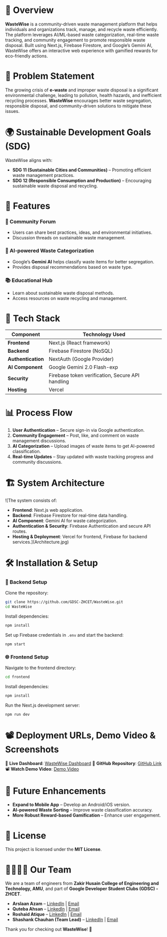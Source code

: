 # 📌 Overview
**WasteWise** is a community-driven waste management platform that helps individuals and organizations track, manage, and recycle waste efficiently. The platform leverages AI/ML-based waste categorization, real-time waste tracking, and community engagement to promote responsible waste disposal. Built using Next.js, Firebase Firestore, and Google’s Gemini AI, WasteWise offers an interactive web experience with gamified rewards for eco-friendly actions.

# 🎯 Problem Statement
The growing crisis of **e-waste** and improper waste disposal is a significant environmental challenge, leading to pollution, health hazards, and inefficient recycling processes. **WasteWise** encourages better waste segregation, responsible disposal, and community-driven solutions to mitigate these issues.

# 🌍 Sustainable Development Goals (SDG)
WasteWise aligns with:
- **SDG 11 (Sustainable Cities and Communities)** – Promoting efficient waste management practices.
- **SDG 12 (Responsible Consumption and Production)** – Encouraging sustainable waste disposal and recycling.

# 🚀 Features
### 🏡 Community Forum
- Users can share best practices, ideas, and environmental initiatives.
- Discussion threads on sustainable waste management.

### 🤖 AI-powered Waste Categorization
- Google’s **Gemini AI** helps classify waste items for better segregation.
- Provides disposal recommendations based on waste type.

### 📚 Educational Hub
- Learn about sustainable waste disposal methods.
- Access resources on waste recycling and management.

# 🔧 Tech Stack
| Component       | Technology Used             |
|----------------|----------------------------|
| **Frontend**   | Next.js (React framework)  |
| **Backend**    | Firebase Firestore (NoSQL) |
| **Authentication** | NextAuth (Google Provider) |
| **AI Component** | Google Gemini 2.0 Flash-exp |
| **Security**   | Firebase token verification, Secure API handling |
| **Hosting**    | Vercel                      |

# 📊 Process Flow
1. **User Authentication** – Secure sign-in via Google authentication.
2. **Community Engagement** – Post, like, and comment on waste management discussions.
3. **AI Categorization** – Upload images of waste items to get AI-powered classification.
5. **Real-time Updates** – Stay updated with waste tracking progress and community discussions.

# 🏗️ System Architecture
![The system consists of:
- **Frontend**: Next.js web application.
- **Backend**: Firebase Firestore for real-time data handling.
- **AI Component**: Gemini AI for waste categorization.
- **Authentication & Security**: Firebase Authentication and secure API routes.
- **Hosting & Deployment**: Vercel for frontend, Firebase for backend services.](Architecture.jpg)


# 🛠️ Installation & Setup
### 🚀 Backend Setup
Clone the repository:
```bash
git clone https://github.com/GDSC-ZHCET/WasteWise.git
cd WasteWise
```
Install dependencies:
```bash
npm install
```
Set up Firebase credentials in `.env` and start the backend:
```bash
npm start
```

### 🌐 Frontend Setup
Navigate to the frontend directory:
```bash
cd frontend
```
Install dependencies:
```bash
npm install
```
Run the Next.js development server:
```bash
npm run dev
```

# 📽️ Deployment URLs, Demo Video & Screenshots
🔗 **Live Dashboard**: [WasteWise Dashboard](https://wastewise-beige.vercel.app/)
🔗 **GitHub Repository**: [GitHub Link](https://github.com/GDSC-ZHCET/WasteWise.git)
📽 **Watch Demo Video**: [Demo Video](#) 

# 📌 Future Enhancements
- **Expand to Mobile App** – Develop an Android/iOS version.
- **AI-powered Waste Sorting** – Improve waste classification accuracy.
- **More Robust Reward-based Gamification** – Enhance user engagement.

# 📜 License
This project is licensed under the **MIT License**.

# 👨‍💻👩‍💻 Our Team
We are a team of engineers from **Zakir Husain College of Engineering and Technology, AMU**, and part of **Google Developer Student Clubs (GDSC) - ZHCET**.

- **Arslaan Azam** – [LinkedIn](https://www.linkedin.com/in/mohdarslaanazam/) | [Email](mohdarslaanazam@gmail.com)
- **Quteba Ahsan** – [LinkedIn](https://www.linkedin.com/in/quteba-ahsan-6529992a1) | [Email](qutebaahsan@gmail.com)
- **Roshaid Atique** – [LinkedIn](https://www.linkedin.com/in/roshaid-atique-020052287) | [Email](roshaid2004@gmail.com)
- **Shashank Chauhan (Team Lead)** – [LinkedIn](www.linkedin.com/in/shashank-chauhan-b492a1311) | [Email](shashankchauhan2518@gmail.com)

Thank you for checking out **WasteWise**! 🚀


